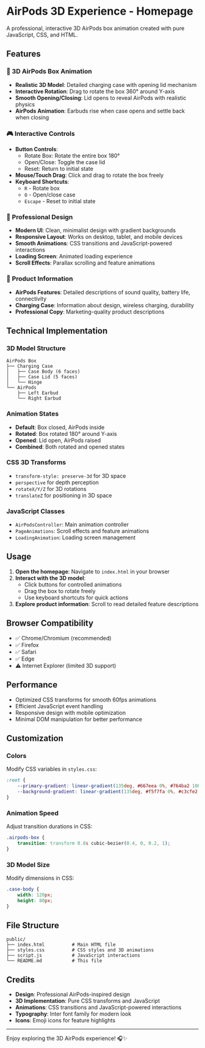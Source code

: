 # AirPods 3D Experience - Homepage

A professional, interactive 3D AirPods box animation created with pure JavaScript, CSS, and HTML.

## Features

### 🎯 3D AirPods Box Animation
- **Realistic 3D Model**: Detailed charging case with opening lid mechanism
- **Interactive Rotation**: Drag to rotate the box 360° around Y-axis
- **Smooth Opening/Closing**: Lid opens to reveal AirPods with realistic physics
- **AirPods Animation**: Earbuds rise when case opens and settle back when closing

### 🎮 Interactive Controls
- **Button Controls**: 
  - Rotate Box: Rotate the entire box 180°
  - Open/Close: Toggle the case lid
  - Reset: Return to initial state
- **Mouse/Touch Drag**: Click and drag to rotate the box freely
- **Keyboard Shortcuts**:
  - `R` - Rotate box
  - `O` - Open/close case
  - `Escape` - Reset to initial state

### 🎨 Professional Design
- **Modern UI**: Clean, minimalist design with gradient backgrounds
- **Responsive Layout**: Works on desktop, tablet, and mobile devices
- **Smooth Animations**: CSS transitions and JavaScript-powered interactions
- **Loading Screen**: Animated loading experience
- **Scroll Effects**: Parallax scrolling and feature animations

### 📱 Product Information
- **AirPods Features**: Detailed descriptions of sound quality, battery life, connectivity
- **Charging Case**: Information about design, wireless charging, durability
- **Professional Copy**: Marketing-quality product descriptions

## Technical Implementation

### 3D Model Structure
```
AirPods Box
├── Charging Case
│   ├── Case Body (6 faces)
│   ├── Case Lid (5 faces)
│   └── Hinge
└── AirPods
    ├── Left Earbud
    └── Right Earbud
```

### Animation States
- **Default**: Box closed, AirPods inside
- **Rotated**: Box rotated 180° around Y-axis
- **Opened**: Lid open, AirPods raised
- **Combined**: Both rotated and opened states

### CSS 3D Transforms
- `transform-style: preserve-3d` for 3D space
- `perspective` for depth perception
- `rotateX/Y/Z` for 3D rotations
- `translateZ` for positioning in 3D space

### JavaScript Classes
- `AirPodsController`: Main animation controller
- `PageAnimations`: Scroll effects and feature animations
- `LoadingAnimation`: Loading screen management

## Usage

1. **Open the homepage**: Navigate to `index.html` in your browser
2. **Interact with the 3D model**:
   - Click buttons for controlled animations
   - Drag the box to rotate freely
   - Use keyboard shortcuts for quick actions
3. **Explore product information**: Scroll to read detailed feature descriptions

## Browser Compatibility

- ✅ Chrome/Chromium (recommended)
- ✅ Firefox
- ✅ Safari
- ✅ Edge
- ⚠️ Internet Explorer (limited 3D support)

## Performance

- Optimized CSS transforms for smooth 60fps animations
- Efficient JavaScript event handling
- Responsive design with mobile optimization
- Minimal DOM manipulation for better performance

## Customization

### Colors
Modify CSS variables in `styles.css`:
```css
:root {
    --primary-gradient: linear-gradient(135deg, #667eea 0%, #764ba2 100%);
    --background-gradient: linear-gradient(135deg, #f5f7fa 0%, #c3cfe2 100%);
}
```

### Animation Speed
Adjust transition durations in CSS:
```css
.airpods-box {
    transition: transform 0.8s cubic-bezier(0.4, 0, 0.2, 1);
}
```

### 3D Model Size
Modify dimensions in CSS:
```css
.case-body {
    width: 120px;
    height: 80px;
}
```

## File Structure

```
public/
├── index.html          # Main HTML file
├── styles.css          # CSS styles and 3D animations
├── script.js           # JavaScript interactions
└── README.md           # This file
```

## Credits

- **Design**: Professional AirPods-inspired design
- **3D Implementation**: Pure CSS transforms and JavaScript
- **Animations**: CSS transitions and JavaScript-powered interactions
- **Typography**: Inter font family for modern look
- **Icons**: Emoji icons for feature highlights

---

Enjoy exploring the 3D AirPods experience! 🎧✨